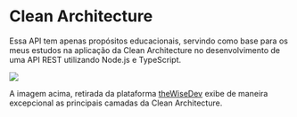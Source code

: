 # Clean Architecture

Essa API tem apenas propósitos educacionais, servindo como base para os meus estudos na aplicação da Clean Architecture no desenvolvimento de uma API REST utilizando Node.js e TypeScript.

![](https://thewisedev.com.br/1a851f5f4c6168cd8b072ca72b4d9fe4.svg)

A imagem acima, retirada da plataforma [theWiseDev](https://thewisedev.com.br/) exibe de maneira excepcional as principais camadas da Clean Architecture.
